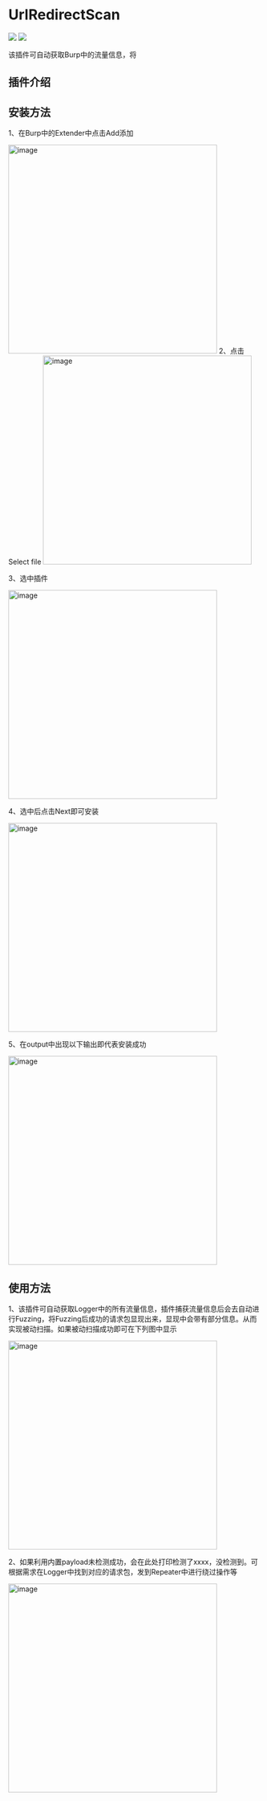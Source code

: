 # UrlRedirectScan

<img src="https://img.shields.io/badge/Author-Zhbk-brightgreen"/> <img src="https://img.shields.io/github/stars/FridaZhbk/UrlRedirectScan.svg"/>

该插件可自动获取Burp中的流量信息，将

## 插件介绍
## 安装方法
1、在Burp中的Extender中点击Add添加

<img width="416" alt="image" src="https://user-images.githubusercontent.com/64958753/210026944-41cef7ce-8db1-41c6-a56b-46f2d4ba2357.png">
2、点击Select file

<img width="416" alt="image" src="https://user-images.githubusercontent.com/64958753/210026967-46b3499d-fe3b-4342-8990-2fb12df9e2e0.png">

3、选中插件

<img width="416" alt="image" src="https://user-images.githubusercontent.com/64958753/210026992-f8067137-3071-44ed-9e43-a302ca48a2e5.png">

4、选中后点击Next即可安装

<img width="416" alt="image" src="https://user-images.githubusercontent.com/64958753/210027016-5b460743-cc2a-4688-be7e-125d50747af4.png">

5、在output中出现以下输出即代表安装成功

<img width="416" alt="image" src="https://user-images.githubusercontent.com/64958753/210027039-b503f30e-e2c9-402f-b486-9b13ffdf0211.png">

## 使用方法
1、该插件可自动获取Logger中的所有流量信息，插件捕获流量信息后会去自动进行Fuzzing，将Fuzzing后成功的请求包显现出来，显现中会带有部分信息。从而实现被动扫描。如果被动扫描成功即可在下列图中显示
  
<img width="416" alt="image" src="https://user-images.githubusercontent.com/64958753/210027086-438b8f35-31b4-4e16-9905-38605f7d7987.png">

2、如果利用内置payload未检测成功，会在此处打印检测了xxxx，没检测到。可根据需求在Logger中找到对应的请求包，发到Repeater中进行绕过操作等

<img width="416" alt="image" src="https://user-images.githubusercontent.com/64958753/210027170-0ce55e9e-400a-4652-b9b3-03302e580d53.png">


